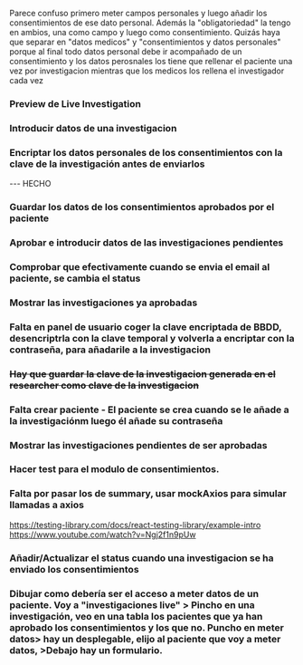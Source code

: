 
Parece confuso primero meter campos personales y luego añadir los consentimientos de ese dato personal. Además la "obligatoriedad" la tengo en ambios, una como campo y luego como consentimiento. Quizás haya que separar en "datos medicos" y "consentimientos y datos personales" porque al final todo datos personal debe ir acompañado de un consentimiento y los datos perosnales los tiene que rellenar el paciente una vez por investigacion mientras que los medicos los rellena el investigador cada vez
### Preview de Live Investigation
### Introducir datos de una investigacion



### Encriptar los datos personales de los consentimientos con la clave de la investigación antes de enviarlos

--- HECHO

### Guardar los datos de los consentimientos aprobados por el paciente
### Aprobar e introducir datos de las investigaciones pendientes

### Comprobar que efectivamente cuando se envia el email al paciente, se cambia el status

### Mostrar las investigaciones ya aprobadas


### Falta en panel de usuario coger la clave encriptada de BBDD, desencriptrla con la clave temporal y volverla a encriptar con la contraseña, para añadarile a la investigacion

### ~~Hay que guardar la clave de la investigacion generada en el researcher como clave de la investigacion~~

### Falta crear paciente - El paciente se crea cuando se le añade a la investigaciónm luego él añade su contraseña
### Mostrar las investigaciones pendientes de ser aprobadas
### Hacer test para el modulo de consentimientos. 
### Falta por pasar los de summary, usar mockAxios para simular llamadas a axios
https://testing-library.com/docs/react-testing-library/example-intro
https://www.youtube.com/watch?v=Ngj2f1n9pUw
### Añadir/Actualizar el status cuando una investigacion se ha enviado los consentimientos
### Dibujar como debería ser el acceso a meter datos de un paciente. Voy a "investigaciones live" > Pincho en una investigación, veo en una tabla los pacientes que ya han aprobado los consentimientos y los que no. Puncho en meter datos> hay un desplegable, elijo al paciente que voy a meter datos, >Debajo hay un formulario.